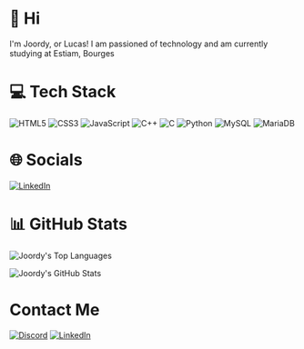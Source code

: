 # 👋 Hi
I'm Joordy, or Lucas! I am passioned of technology and am currently studying at Estiam, Bourges

# 💻 Tech Stack
![HTML5](https://img.shields.io/badge/html5-%23E34F26.svg?style=for-the-badge&logo=html5&logoColor=white) ![CSS3](https://img.shields.io/badge/css3-%231572B6.svg?style=for-the-badge&logo=css3&logoColor=white) ![JavaScript](https://img.shields.io/badge/javascript-%23323330.svg?style=for-the-badge&logo=javascript&logoColor=%23F7DF1E) ![C++](https://img.shields.io/badge/c++-%2300599C.svg?style=for-the-badge&logo=c%2B%2B&logoColor=white) ![C](https://img.shields.io/badge/c-%2300599C.svg?style=for-the-badge&logo=c&logoColor=white) ![Python](https://img.shields.io/badge/python-3670A0?style=for-the-badge&logo=python&logoColor=ffdd54) ![MySQL](https://img.shields.io/badge/mysql-%2300f.svg?style=for-the-badge&logo=mysql&logoColor=white) ![MariaDB](https://img.shields.io/badge/MariaDB-003545?style=for-the-badge&logo=mariadb&logoColor=white)

# 🌐 Socials

[![LinkedIn](https://img.shields.io/badge/LinkedIn-%230077B5.svg?logo=linkedin&logoColor=white)](https://www.linkedin.com/in/lucas-arcizet-85530b2b5/)

# 📊 GitHub Stats

![Joordy's Top Languages](https://github-readme-stats.vercel.app/api/top-langs/?username=Joordy18&theme=vue-dark&show_icons=true&hide_border=true&layout=compact)

![Joordy's GitHub Stats](https://github-readme-stats.vercel.app/api?username=Joordy18&show_icons=true&locale=en&theme=tokyonight&count_private=true)

# Contact Me
[![Discord](https://img.shields.io/badge/Discord-%235865F2.svg?style=for-the-badge&logo=discord&logoColor=white)](joordy) [![LinkedIn](https://img.shields.io/badge/linkedin-%230077B5.svg?style=for-the-badge&logo=linkedin&logoColor=white)](https://www.linkedin.com/in/lucas-arcizet-85530b2b5/) 
